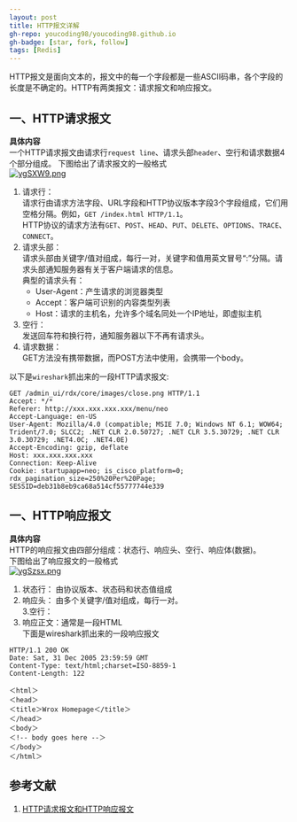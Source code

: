```yaml
---
layout: post
title: HTTP报文详解
gh-repo: youcoding98/youcoding98.github.io
gh-badge: [star, fork, follow]
tags: [Redis]
---
```

HTTP报文是面向文本的，报文中的每一个字段都是一些ASCII码串，各个字段的长度是不确定的。HTTP有两类报文：请求报文和响应报文。  



## 一、HTTP请求报文
**具体内容**  
一个HTTP请求报文由请求行`request line`、请求头部`header`、空行和请求数据4个部分组成。
下图给出了请求报文的一般格式  
[![ygSXW9.png](https://s3.ax1x.com/2021/02/16/ygSXW9.png)](https://imgchr.com/i/ygSXW9)

1. 请求行：  
请求行由请求方法字段、URL字段和HTTP协议版本字段3个字段组成，它们用空格分隔。例如，`GET /index.html HTTP/1.1`。      
HTTP协议的请求方法有`GET`、`POST`、`HEAD`、`PUT`、`DELETE`、`OPTIONS`、`TRACE`、`CONNECT`。
2. 请求头部：  
请求头部由关键字/值对组成，每行一对，关键字和值用英文冒号“:”分隔。请求头部通知服务器有关于客户端请求的信息。  
典型的请求头有：
   + User-Agent：产生请求的浏览器类型
   + Accept：客户端可识别的内容类型列表
   + Host：请求的主机名，允许多个域名同处一个IP地址，即虚拟主机    
3. 空行：  
发送回车符和换行符，通知服务器以下不再有请求头。  
4. 请求数据：  
GET方法没有携带数据，而POST方法中使用，会携带一个body。    

以下是`wireshark`抓出来的一段HTTP请求报文:  
```
GET /admin_ui/rdx/core/images/close.png HTTP/1.1
Accept: */*
Referer: http://xxx.xxx.xxx.xxx/menu/neo
Accept-Language: en-US
User-Agent: Mozilla/4.0 (compatible; MSIE 7.0; Windows NT 6.1; WOW64; Trident/7.0; SLCC2; .NET CLR 2.0.50727; .NET CLR 3.5.30729; .NET CLR 3.0.30729; .NET4.0C; .NET4.0E)
Accept-Encoding: gzip, deflate
Host: xxx.xxx.xxx.xxx
Connection: Keep-Alive
Cookie: startupapp=neo; is_cisco_platform=0; rdx_pagination_size=250%20Per%20Page; SESSID=deb31b8eb9ca68a514cf55777744e339
```

## 一、HTTP响应报文
**具体内容**  
HTTP的响应报文由四部分组成：状态行、响应头、空行、响应体(数据)。  
下图给出了响应报文的一般格式  
[![ygSzsx.png](https://s3.ax1x.com/2021/02/16/ygSzsx.png)](https://imgchr.com/i/ygSzsx) 
1. 状态行：
由协议版本、状态码和状态值组成  
2. 响应头：
由多个关键字/值对组成，每行一对。  
3.空行：  
4. 响应正文：通常是一段HTML  
下面是wireshark抓出来的一段响应报文
```
HTTP/1.1 200 OK
Date: Sat, 31 Dec 2005 23:59:59 GMT
Content-Type: text/html;charset=ISO-8859-1
Content-Length: 122

＜html＞
＜head＞
＜title＞Wrox Homepage＜/title＞
＜/head＞
＜body＞
＜!-- body goes here --＞
＜/body＞
＜/html＞
```

## 参考文献
1. [HTTP请求报文和HTTP响应报文](https://www.cnblogs.com/biyeymyhjob/archive/2012/07/28/2612910.html)






